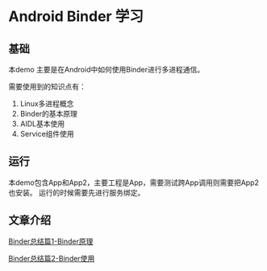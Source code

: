 # Android Binder 学习

## 基础

本demo 主要是在Android中如何使用Binder进行多进程通信。

需要使用到的知识点有：
1. Linux多进程概念
2. Binder的基本原理
3. AIDL基本使用
4. Service组件使用

## 运行

本demo包含App和App2，主要工程是App，需要测试跨App调用则需要把App2也安装。
运行的时候需要先进行服务绑定。

## 文章介绍

[Binder总结篇1-Binder原理](http://liweijieok.github.io/2018/08/13/Android/Android高级/Binder1/)

[Binder总结篇2-Binder使用](http://liweijieok.github.io/2018/08/19/Android/Android高级/Binder2/)

